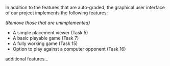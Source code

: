In addition to the features that are auto-graded, the graphical user interface
of our project implements the following features:

*(Remove those that are unimplemented)*

 - A simple placement viewer (Task 5)
 - A basic playable game (Task 7)
 - A fully working game (Task 15)
 - Option to play against a computer opponent (Task 16)

additional features...
